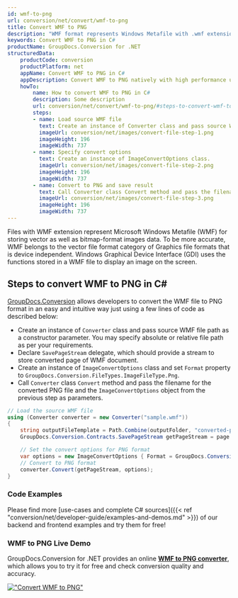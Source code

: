 ```yaml
---
id: wmf-to-png
url: conversion/net/convert/wmf-to-png
title: Convert WMF to PNG
description: "WMF format represents Windows Metafile with .wmf extension. Learn how to convert WMF to PNG file programmatically in C# language using GroupDocs.Conversion for .NET library."
keywords: Convert WMF to PNG in C#
productName: GroupDocs.Conversion for .NET
structuredData:
    productCode: conversion
    productPlatform: net
    appName: Convert WMF to PNG in C#
    appDescription: Convert WMF to PNG natively with high performance using C# language and server side GroupDocs.Conversion for .NET APIs, without the use of any software like Microsoft or Open Office.
    howTo:
        name: How to convert WMF to PNG in C# 
        description: Some description
        url: conversion/net/convert/wmf-to-png/#steps-to-convert-wmf-to-png-in-c
        steps:
        - name: Load source WMF file 
          text: Create an instance of Converter class and pass source WMF file path as a constructor parameter. You may specify absolute or relative file path as per your requirements. 
          imageUrl: conversion/net/images/convert-file-step-1.png
          imageHeight: 196
          imageWidth: 737
        - name: Specify convert options 
          text: Create an instance of ImageConvertOptions class.
          imageUrl: conversion/net/images/convert-file-step-2.png
          imageHeight: 196
          imageWidth: 737
        - name: Convert to PNG and save result 
          text: Call Converter class Convert method and pass the filename for the converted HTML file and the ImageConvertOptions object from the previous step as parameters.
          imageUrl: conversion/net/images/convert-file-step-3.png
          imageHeight: 196
          imageWidth: 737
---
```


Files with WMF extension represent Microsoft Windows Metafile (WMF) for storing vector as well as bitmap-format images data. To be more accurate, WMF belongs to the vector file format category of Graphics file formats that is device independent. Windows Graphical Device Interface (GDI) uses the functions stored in a WMF file to display an image on the screen.

## Steps to convert WMF to PNG in C#

[GroupDocs.Conversion](https://products.groupdocs.com/conversion/net) allows developers to convert the WMF file to PNG format in an easy and intuitive way just using a few lines of code as described below:

* Create an instance of `Converter` class and pass source WMF file path as a constructor parameter. You may specify absolute or relative file path as per your requirements. 
* Declare `SavePageStream` delegate, which should provide a stream to store converted page of WMF document.
* Create an instance of `ImageConvertOptions` class and set `Format` property to `GroupDocs.Conversion.FileTypes.ImageFileType.Png`.
* Call `Converter` class `Convert` method and pass the filename for the converted PNG file and the `ImageConvertOptions` object from the previous step as parameters.

```csharp
// Load the source WMF file
using (Converter converter = new Converter("sample.wmf"))
{
    string outputFileTemplate = Path.Combine(outputFolder, "converted-page-{0}.png");
    GroupDocs.Conversion.Contracts.SavePageStream getPageStream = page => new FileStream(string.Format(outputFileTemplate, page), FileMode.Create);

    // Set the convert options for PNG format
    var options = new ImageConvertOptions { Format = GroupDocs.Conversion.FileTypes.ImageFileType.Png };   
    // Convert to PNG format
    converter.Convert(getPageStream, options);
}
```

### Code Examples

Please find more [use-cases and complete C# sources]({{< ref "conversion/net/developer-guide/examples-and-demos.md" >}}) of our backend and frontend examples and try them for free!

### WMF to PNG Live Demo

GroupDocs.Conversion for .NET provides an online [**WMF to PNG converter**](https://products.groupdocs.app/conversion/wmf-to-png), which allows you to try it for free and check conversion quality and accuracy.

[!["Convert WMF to PNG"](conversion/net/images/convert-to-png/convert-wmf-to-png.png)](https://products.groupdocs.app/conversion/wmf-to-png)